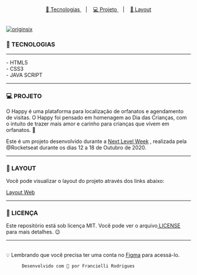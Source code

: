 
<p align="center">
<a href="#rocket-tecnologias">
<g-emoji class="g-emoji" alias="rocket" fallback-src="https://github.githubassets.com/images/icons/emoji/unicode/1f680.png">🚀</g-emoji>
Tecnologias
</a></h1>
&nbsp;&nbsp;&nbsp;|&nbsp;&nbsp;&nbsp;
<a href="#-projeto">
<g-emoji class="g-emoji" alias="computer" fallback-src="https://github.githubassets.com/images/icons/emoji/unicode/1f4bb.png">💻</g-emoji>
Projeto
</a>
&nbsp;&nbsp;&nbsp;|&nbsp;&nbsp;&nbsp;

<a href="#layout">
<g-emoji class="g-emoji" alias="bookmark" fallback-src="https://github.githubassets.com/images/icons/emoji/unicode/1f516.png">🔖</g-emoji>
Layout
</p> <br>


<img alt="originsix" src="https://ik.imagekit.io/atnyozbx9v/imagem3_eMMfy9jhp.jpg">
</a>

### 🚀 TECNOLOGIAS
<hr>
- HTML5<br>
- CSS3<br>
- JAVA SCRIPT<br><hr>


### 💻 PROJETO

O Happy é uma plataforma para localização de orfanatos e agendamento de visitas. O Happy foi pensado em homenagem ao Dia das Crianças, com o intuito de trazer mais amor e carinho para crianças que vivem em orfanatos. 💚

Este é um projeto desenvolvido durante a <a href="https://nextlevelweek.com/inscricao/3" rel="nofollow">Next Level Week</a> , realizada pela @Rocketseat durante os dias 12 a 18 de Outubro de 2020.<hr>

### 🔖 LAYOUT

Você pode visualizar o layout do projeto através dos links abaixo:

<a href="https://www.figma.com/file/mDEbnoojksG4w8sOxmudh3/Happy-Web" rel="nofollow">Layout Web</a><hr>

### 📜 LICENÇA

Este repositório está sob licença MIT. Você pode ver o arquivo<a href="https://github.com/felipecastrosales/Happy/blob/master/LICENSE" rel="nofollow"> LICENSE </a>para mais detalhes. 😉
<hr><br>
💡 Lembrando que você precisa ter uma conta no <a href="https://www.figma.com/file/mDEbnoojksG4w8sOxmudh3/Happy-Web" rel="nofollow">Figma</a>  para acessá-lo.

          Desenvolvido com 💜 por Francielli Rodrigues


